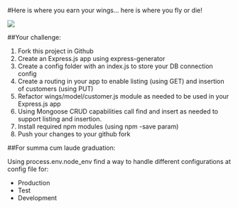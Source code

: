 #Here is where you earn your wings... here is where you fly or die!

![](http://hw-img.datpiff.com/m85b2a3c/Jae_Star_Fly_Or_Die_The_Mixtape-front.jpg)

##Your challenge:

1. Fork this project in Github
2. Create an Express.js app using express-generator
3. Create a config folder with an index.js to store your DB connection config
4. Create a routing in your app to enable listing (using GET) and insertion of customers (using PUT)
5. Refactor wings/model/customer.js module as needed to be used in your Express.js app
6. Using Mongoose CRUD capabilities call find and insert as needed to support listing and insertion.
6. Install required npm modules (using npm -save param)
7. Push your changes to your github fork

##For summa cum laude graduation:

Using process.env.node_env find a way to handle different configurations at config file for:
* Production
* Test
* Development   

